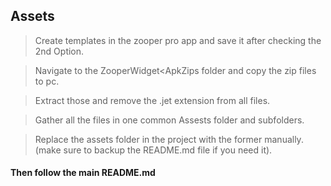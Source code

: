 ## Assets

>Create templates in the zooper pro app and save it after checking the 2nd Option.

>Navigate to the ZooperWidget<ApkZips folder and copy the zip files to pc.

>Extract those and remove the .jet extension from all files.

>Gather all the files in one common Assests folder and subfolders.

>Replace the assets folder in the project with the former manually. 
 (make sure to backup the README.md file if you need it).


#### Then follow the main README.md
